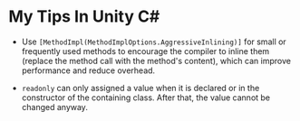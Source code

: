 # My Tips In Unity C#

- Use `[MethodImpl(MethodImplOptions.AggressiveInlining)]` for small or frequently used methods to encourage the compiler to inline them (replace the method call with the method's content), which can improve performance and reduce overhead.

- `readonly` can only assigned a value when it is declared or in the constructor of the containing class. After that, the value cannot be changed anyway.